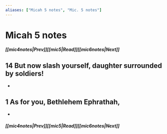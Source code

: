 ```yaml
---
aliases: ["Micah 5 notes", "Mic. 5 notes"]
---
```

# Micah 5 notes
##### <span class=arrow-left></span>[[mic4notes|Prev]]<span class=navigation-separator></span>[[mic5|Read]]<span class=navigation-separator></span>[[mic6notes|Next]]<span class=arrow-right></span>
## 14 But now slash yourself, daughter surrounded by soldiers!
- 
## 1 As for you, Bethlehem Ephrathah,
- 
##### <span class=arrow-left></span>[[mic4notes|Prev]]<span class=navigation-separator></span>[[mic5|Read]]<span class=navigation-separator></span>[[mic6notes|Next]]<span class=arrow-right></span>